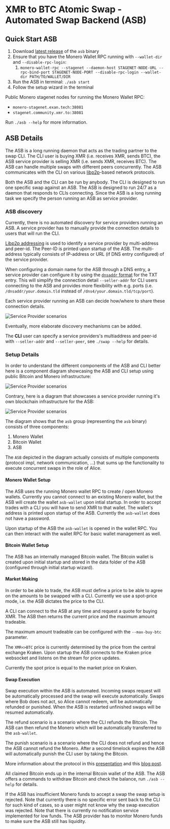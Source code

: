 # XMR to BTC Atomic Swap - Automated Swap Backend (ASB)

## Quick Start ASB

1. Download [latest release](https://github.com/comit-network/xmr-btc-swap/releases/latest) of the `asb` binary
2. Ensure that you have the Monero Wallet RPC running with `--wallet-dir` and `--disable-rpc-login`:
   1. `monero-wallet-rpc --stagenet --daemon-host STAGENET-NODE-URL --rpc-bind-port STAGENET-NODE-PORT --disable-rpc-login --wallet-dir PATH/TO/WALLET/DIR`
3. Run the ASB in terminal: `./asb start`
4. Follow the setup wizard in the terminal

Public Monero stagenet nodes for running the Monero Wallet RPC:

- `monero-stagenet.exan.tech:38081`
- `stagenet.community.xmr.to:38081`

Run `./asb --help` for more information.

## ASB Details

The ASB is a long running daemon that acts as the trading partner to the swap CLI.
The CLI user is buying XMR (i.e. receives XMR, sends BTC), the ASB service provider is selling XMR (i.e. sends XMR, receives BTC).
The ASB can handle multiple swaps with different peers concurrently.
The ASB communicates with the CLI on various [libp2p](https://libp2p.io/)-based network protocols.

Both the ASB and the CLI can be run by anybody.
The CLI is designed to run one specific swap against an ASB.
The ASB is designed to run 24/7 as a daemon that responds to CLIs connecting.
Since the ASB is a long running task we specify the person running an ASB as service provider.

### ASB discovery

Currently, there is no automated discovery for service providers running an ASB.
A service provider has to manually provide the connection details to users that will run the CLI.

[Libp2p addressing](https://docs.libp2p.io/concepts/addressing/) is used to identify a service provider by multi-address and peer-id.
The Peer-ID is printed upon startup of the ASB.
The multi-address typically consists of IP-address or URL (if DNS entry configured) of the service provider.

When configuring a domain name for the ASB through a DNS entry, a service provider can configure it by using the [`dnsaddr` format](https://github.com/multiformats/multiaddr/blob/master/protocols/DNSADDR.md) for the TXT entry.
This will simplify the connection detail `--seller-addr` for CLI users connecting to the ASB and provides more flexibility with e.g. ports (i.e. `/dnsaddr/your.domain.tld` instead of `/dns4/your.domain.tld/tcp/port`).

Each service provider running an ASB can decide how/where to share these connection details.

![Service Provider scenarios](http://www.plantuml.com/plantuml/proxy?cache=no&src=https://raw.githubusercontent.com/comit-network/xmr-btc-swap/d2cf45d8b9f0c2e180cd85aa034f370965adc11c/docs/asb/diagrams/cli-asb-overview.puml)

Eventually, more elaborate discovery mechanisms can be added.

The **CLI** user can specify a service providers's multiaddress and peer-id with `--seller-addr` and `--seller-peer`, see `./swap --help` for details.

### Setup Details

In order to understand the different components of the ASB and CLI better here is a component diagram showcasing the ASB and CLI setup using public Bitcoin and Monero infrastructure:

![Service Provider scenarios](http://www.plantuml.com/plantuml/proxy?cache=no&src=https://raw.githubusercontent.com/comit-network/xmr-btc-swap/363ce1cdf6fe6478736ff91e1458d650c2319248/docs/asb/diagrams/cli-asb-components-asb-pub-nodes.puml)

Contrary, here is a diagram that showcases a service provider running it's own blockchain infrastructure for the ASB:

![Service Provider scenarios](http://www.plantuml.com/plantuml/proxy?cache=no&src=https://raw.githubusercontent.com/comit-network/xmr-btc-swap/363ce1cdf6fe6478736ff91e1458d650c2319248/docs/asb/diagrams/cli-asb-components-asb-self-hosted.puml)

The diagram shows that the `asb` group (representing the `asb` binary) consists of three components:

1. Monero Wallet
2. Bitcoin Wallet
3. ASB

The `ASB` depicted in the diagram actually consists of multiple components (protocol impl, network communication, ...) that sums up the functionality to execute concurrent swaps in the role of Alice.

#### Monero Wallet Setup

The ASB uses the running Monero wallet RPC to create / open Monero wallets.
Currently you cannot connect to an existing Monero wallet, but the ASB will create the wallet `asb-wallet` upon intial startup.
In order to accept trades with a CLI you will have to send XMR to that wallet.
The wallet's address is printed upon startup of the ASB.
Currently the `asb-wallet` does not have a password.

Upon startup of the ASB the `asb-wallet` is opened in the wallet RPC.
You can then interact with the wallet RPC for basic wallet management as well.

#### Bitcoin Wallet Setup

The ASB has an internally managed Bitcoin wallet.
The Bitcoin wallet is created upon initial startup and stored in the data folder of the ASB (configured through initial startup wizard).

#### Market Making

In order to be able to trade, the ASB must define a price to be able to agree on the amounts to be swapped with a CLI.
Currently we use a spot-price mode, i.e. the ASB dictates the price to the CLI.

A CLI can connect to the ASB at any time and request a quote for buying XMR.
The ASB then returns the current price and the maximum amount tradeable.

The maximum amount tradeable can be configured with the `--max-buy-btc` parameter.

The `XMR<>BTC` price is currently determined by the price from the central exchange Kraken.
Upon startup the ASB connects to the Kraken price websocket and listens on the stream for price updates.

Currently the spot price is equal to the market price on Kraken.

#### Swap Execution

Swap execution within the ASB is automated.
Incoming swaps request will be automatically processed and the swap will execute automatically.
Swaps where Bob does not act, so Alice cannot redeem, will be automatically refunded or punished.
When the ASB is restarted unfinished swaps will be resumed automatically.

The refund scenario is a scenario where the CLI refunds the Bitcoin.
The ASB can then refund the Monero which will be automatically transferred to the `asb-wallet`.

The punish scenario is a scenario where the CLI does not refund and hence the ASB cannot refund the Monero.
After a second timelock expires the ASB will automatically punish the CLI user by taking the Bitcoin.

More information about the protocol in this [presentation](https://youtu.be/Jj8rd4WOEy0) and this [blog post](https://comit.network/blog/2020/10/06/monero-bitcoin).

All claimed Bitcoin ends up in the internal Bitcoin wallet of the ASB.
The ASB offers a commands to withdraw Bitcoin and check the balance, run `./asb --help` for details.

If the ASB has insufficient Monero funds to accept a swap the swap setup is rejected.
Note that currently there is no specific error sent back to the CLI for such kind of cases, so a user might not know why the swap execution was rejected.
Note that there is currently no notification service implemented for low funds.
The ASB provider has to monitor Monero funds to make sure the ASB still has liquidity.
